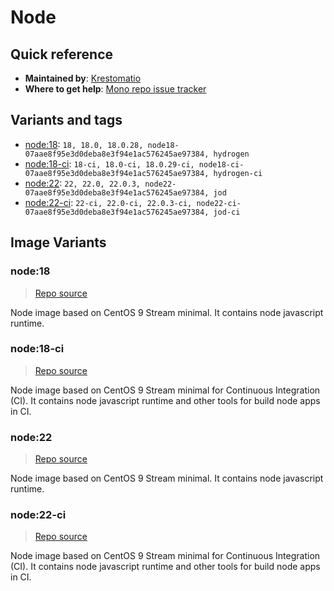 # Node
## Quick reference
- **Maintained by**:
[Krestomatio](https://krestomatio.com)
- **Where to get help**:
[Mono repo issue tracker](https://github.com/krestomatio/container_builder/issues)

## Variants and tags
- [node:18](#node18): `18, 18.0, 18.0.28, node18-07aae8f95e3d0deba8e3f94e1ac576245ae97384, hydrogen`
- [node:18-ci](#node18-ci): `18-ci, 18.0-ci, 18.0.29-ci, node18-ci-07aae8f95e3d0deba8e3f94e1ac576245ae97384, hydrogen-ci`
- [node:22](#node22): `22, 22.0, 22.0.3, node22-07aae8f95e3d0deba8e3f94e1ac576245ae97384, jod`
- [node:22-ci](#node22-ci): `22-ci, 22.0-ci, 22.0.3-ci, node22-ci-07aae8f95e3d0deba8e3f94e1ac576245ae97384, jod-ci`


## Image Variants
### node:18
> [Repo source](https://github.com/krestomatio/container_builder/tree/master/node/node18)

Node image based on CentOS 9 Stream minimal. It contains node javascript runtime.

### node:18-ci
> [Repo source](https://github.com/krestomatio/container_builder/tree/master/node/node18-ci)

Node image based on CentOS 9 Stream minimal for Continuous Integration (CI). It contains node javascript runtime and other tools for build node apps in CI.

### node:22
> [Repo source](https://github.com/krestomatio/container_builder/tree/master/node/node22)

Node image based on CentOS 9 Stream minimal. It contains node javascript runtime.

### node:22-ci
> [Repo source](https://github.com/krestomatio/container_builder/tree/master/node/node22-ci)

Node image based on CentOS 9 Stream minimal for Continuous Integration (CI). It contains node javascript runtime and other tools for build node apps in CI.

